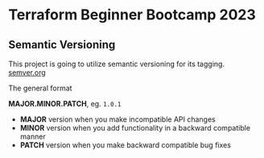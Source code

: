 # Terraform Beginner Bootcamp 2023

## Semantic Versioning
This project is going to utilize semantic versioning for its tagging.
[semver.org](https://semver.org/)

The general format

 **MAJOR.MINOR.PATCH**, eg. `1.0.1`

- **MAJOR** version when you make incompatible API changes
- **MINOR** version when you add functionality in a backward compatible manner
- **PATCH** version when you make backward compatible bug fixes


